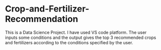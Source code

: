 # Crop-and-Fertilizer-Recommendation
This is a Data Science Project. I have used VS code platform. The user inputs some conditions and the output gives the top 3 recommended crops and fertilizers according to the conditions specified by the user. 
